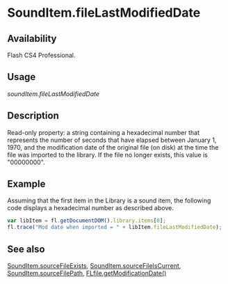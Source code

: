 # SoundItem.fileLastModifiedDate

## Availability

Flash CS4 Professional.

## Usage

*soundItem.fileLastModifiedDate*

## Description

Read-only property: a string containing a hexadecimal number that represents the number of seconds that have elapsed between January 1, 1970, and the modification date of the original file (on disk) at the time the file was imported to the library. If the file no longer exists, this value is "00000000".

## Example

Assuming that the first item in the Library is a sound item, the following code displays a hexadecimal number as described above.

```javascript
var libItem = fl.getDocumentDOM().library.items[0];
fl.trace("Mod date when imported = " + libItem.fileLastModifiedDate);
```

## See also

[SoundItem.sourceFileExists](../SoundItem_object/SoundItem10.md), [SoundItem.sourceFileIsCurrent](../SoundItem_object/SoundItem11.md), [SoundItem.sourceFilePath](../SoundItem_object/SoundItem12.md), [FLfile.getModificationDate()](../FLfile_object/FLfile6.md)
